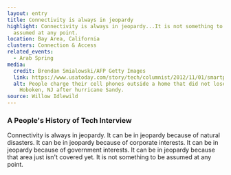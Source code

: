 ```yaml
---
layout: entry
title: Connectivity is always in jeopardy
highlight: Connectivity is always in jeopardy...It is not something to be
  assumed at any point.
location: Bay Area, California
clusters: Connection & Access
related_events:
  - Arab Spring
media:
  credit: Brendan Smialowski/AFP Getty Images
  link: https://www.usatoday.com/story/tech/columnist/2012/11/01/smartphones-storms-tips/1674461/
  alt: People charge their cell phones outside a home that did not lose power in
    Hoboken, NJ after hurricane Sandy.
source: Willow Idlewild
---
```

### A People's History of Tech Interview

Connectivity is always in jeopardy. It can be in jeopardy because of natural disasters. It can be in jeopardy because of corporate interests. It can be in jeopardy because of government interests. It can be in jeopardy because that area just isn't covered yet. It is not something to be assumed at any point.